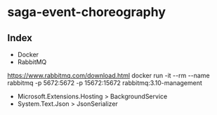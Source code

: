 # saga-event-choreography

## Index
- Docker
- RabbitMQ

https://www.rabbitmq.com/download.html
docker run -it --rm --name rabbitmq -p 5672:5672 -p 15672:15672 rabbitmq:3.10-management

- Microsoft.Extensions.Hosting > BackgroundService
- System.Text.Json > JsonSerializer
